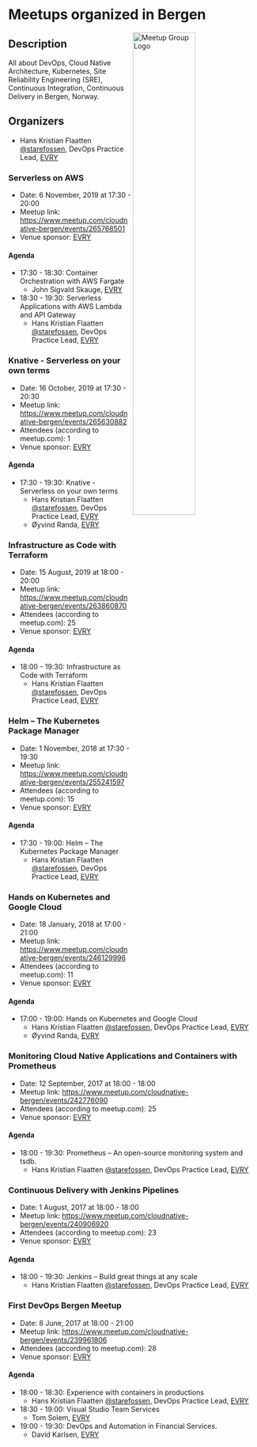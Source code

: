 # Meetups organized in Bergen

<img width="50%" align="right" alt="Meetup Group Logo" src="https://secure.meetupstatic.com/photos/event/2/4/0/0/highres_485769216.jpeg">

## Description

<p>All about DevOps, Cloud Native Architecture, Kubernetes, Site Reliability Engineering (SRE), Continuous Integration, Continuous Delivery in Bergen, Norway.</p>


## Organizers

- Hans Kristian Flaatten [@starefossen](https://github.com/starefossen), DevOps Practice Lead, [EVRY](https://www.evry.com/en/)

### Serverless on AWS

- Date: 6 November, 2019 at 17:30 - 20:00
- Meetup link: https://www.meetup.com/cloudnative-bergen/events/265768501
- Venue sponsor: [EVRY](https://www.evry.com/en/)

#### Agenda

- 17:30 - 18:30: Container Orchestration with AWS Fargate 
  - John Sigvald Skauge, [EVRY](https://www.evry.com/en/)
- 18:30 - 19:30: Serverless Applications with AWS Lambda and API Gateway 
  - Hans Kristian Flaatten [@starefossen](https://github.com/starefossen), DevOps Practice Lead, [EVRY](https://www.evry.com/en/)

### Knative - Serverless on your own terms

- Date: 16 October, 2019 at 17:30 - 20:30
- Meetup link: https://www.meetup.com/cloudnative-bergen/events/265630882
- Attendees (according to meetup.com): 1
- Venue sponsor: [EVRY](https://www.evry.com/en/)

#### Agenda

- 17:30 - 19:30: Knative - Serverless on your own terms 
  - Hans Kristian Flaatten [@starefossen](https://github.com/starefossen), DevOps Practice Lead, [EVRY](https://www.evry.com/en/)
  - Øyvind Randa, [EVRY](https://www.evry.com/en/)

### Infrastructure as Code with Terraform

- Date: 15 August, 2019 at 18:00 - 20:00
- Meetup link: https://www.meetup.com/cloudnative-bergen/events/263860870
- Attendees (according to meetup.com): 25
- Venue sponsor: [EVRY](https://www.evry.com/en/)

#### Agenda

- 18:00 - 19:30: Infrastructure as Code with Terraform 
  - Hans Kristian Flaatten [@starefossen](https://github.com/starefossen), DevOps Practice Lead, [EVRY](https://www.evry.com/en/)

### Helm – The Kubernetes Package Manager

- Date: 1 November, 2018 at 17:30 - 19:30
- Meetup link: https://www.meetup.com/cloudnative-bergen/events/255241597
- Attendees (according to meetup.com): 15
- Venue sponsor: [EVRY](https://www.evry.com/en/)

#### Agenda

- 17:30 - 19:00: Helm – The Kubernetes Package Manager 
  - Hans Kristian Flaatten [@starefossen](https://github.com/starefossen), DevOps Practice Lead, [EVRY](https://www.evry.com/en/)

### Hands on Kubernetes and Google Cloud

- Date: 18 January, 2018 at 17:00 - 21:00
- Meetup link: https://www.meetup.com/cloudnative-bergen/events/246129996
- Attendees (according to meetup.com): 11
- Venue sponsor: [EVRY](https://www.evry.com/en/)

#### Agenda

- 17:00 - 19:00: Hands on Kubernetes and Google Cloud 
  - Hans Kristian Flaatten [@starefossen](https://github.com/starefossen), DevOps Practice Lead, [EVRY](https://www.evry.com/en/)
  - Øyvind Randa, [EVRY](https://www.evry.com/en/)

### Monitoring Cloud Native Applications and Containers with Prometheus

- Date: 12 September, 2017 at 18:00 - 18:00
- Meetup link: https://www.meetup.com/cloudnative-bergen/events/242776090
- Attendees (according to meetup.com): 25
- Venue sponsor: [EVRY](https://www.evry.com/en/)

#### Agenda

- 18:00 - 19:30: Prometheus – An open-source monitoring system and tsdb. 
  - Hans Kristian Flaatten [@starefossen](https://github.com/starefossen), DevOps Practice Lead, [EVRY](https://www.evry.com/en/)

### Continuous Delivery with Jenkins Pipelines

- Date: 1 August, 2017 at 18:00 - 18:00
- Meetup link: https://www.meetup.com/cloudnative-bergen/events/240906920
- Attendees (according to meetup.com): 23
- Venue sponsor: [EVRY](https://www.evry.com/en/)

#### Agenda

- 18:00 - 19:30: Jenkins – Build great things at any scale 
  - Hans Kristian Flaatten [@starefossen](https://github.com/starefossen), DevOps Practice Lead, [EVRY](https://www.evry.com/en/)

### First DevOps Bergen Meetup

- Date: 8 June, 2017 at 18:00 - 21:00
- Meetup link: https://www.meetup.com/cloudnative-bergen/events/239961806
- Attendees (according to meetup.com): 28
- Venue sponsor: [EVRY](https://www.evry.com/en/)

#### Agenda

- 18:00 - 18:30: Experience with containers in productions 
  - Hans Kristian Flaatten [@starefossen](https://github.com/starefossen), DevOps Practice Lead, [EVRY](https://www.evry.com/en/)
- 18:30 - 19:00: Visual Studio Team Services 
  - Tom Solem, [EVRY](https://www.evry.com/en/)
- 19:00 - 19:30: DevOps and Automation in Financial Services. 
  - David Karlsen, [EVRY](https://www.evry.com/en/)
